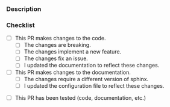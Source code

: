 ### Description
<!-- a clear description of what this PR does. -->

### Checklist
<!-- put an x inside [ ] to check it, like so: [x] -->
<!-- only one of the top-level boxes should be checked. -->

- [ ] This PR makes changes to the code.
    - [ ] The changes are breaking.
    - [ ] The changes implement a new feature.
    - [ ] The changes fix an issue.
    - [ ] I updated the documentation to reflect these changes.
- [ ] This PR makes changes to the documentation.
    - [ ] The changes require a different version of sphinx.
    - [ ] I updated the configuration file to reflect these changes.

<!-- all pull requests should be tested. -->
- [ ] This PR has been tested (code, documentation, etc.)
